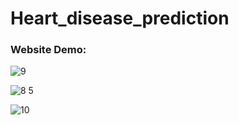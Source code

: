 # Heart_disease_prediction

### Website Demo:

![9](https://user-images.githubusercontent.com/89140158/179802444-fc92b158-4da3-47da-b667-aa238afbfdc3.png)

![8 5](https://user-images.githubusercontent.com/89140158/179802454-63f8bdd5-d029-4206-914c-8462d767ef3f.png)

![10](https://user-images.githubusercontent.com/89140158/179802471-0a05d37d-d1f0-45b5-a4d5-8882227c18e2.png)
